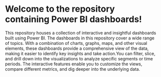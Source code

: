 # Welcome to the repository containing Power BI dashboards! 

This repository houses a collection of interactive and insightful dashboards built using Power BI. The dashboards in this repository cover a wide range of topics. With a combination of charts, graphs, maps, and other visual elements, these dashboards provide a comprehensive view of the data, making it easier to identify key insights and take action.You can filter, slice, and drill down into the visualizations to analyze specific segments or time periods. The interactive features enable you to customize the views, compare different metrics, and dig deeper into the underlying data.
